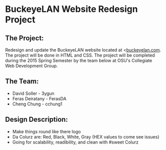 <h1>BuckeyeLAN Website Redesign Project</h1>
<div>
	<h2>The Project:</h2>
	<p>Redesign and update the BuckeyeLAN website located at <<a href="buckeyelan.com">buckeyelan.com</a>. The project will be done in HTML and CSS. The project will be completed during the 2015 Spring Semester by the team below at OSU's Collegiate Web Development Group.</p>
</div>
<div>
	<h2>The Team:</h2>
	<ul>
		<li>David Soller - 3ygun</li>
		<li>Feras Deiratany - FerasDA</li>
		<li>Cheng Chung - cchung1</li>
	</ul>
</div>
<div>
	<h2>Design Description:</h2>
	<ul>
		<li>Make things round like there logo</li>
		<li>Da Colurz are: Red, Black, White, Gray (HEX values to come see issues)</li>
		<li>Going for scalability, readibility, and clean with #sweet Colurz</li>
	</ul>
</div>
